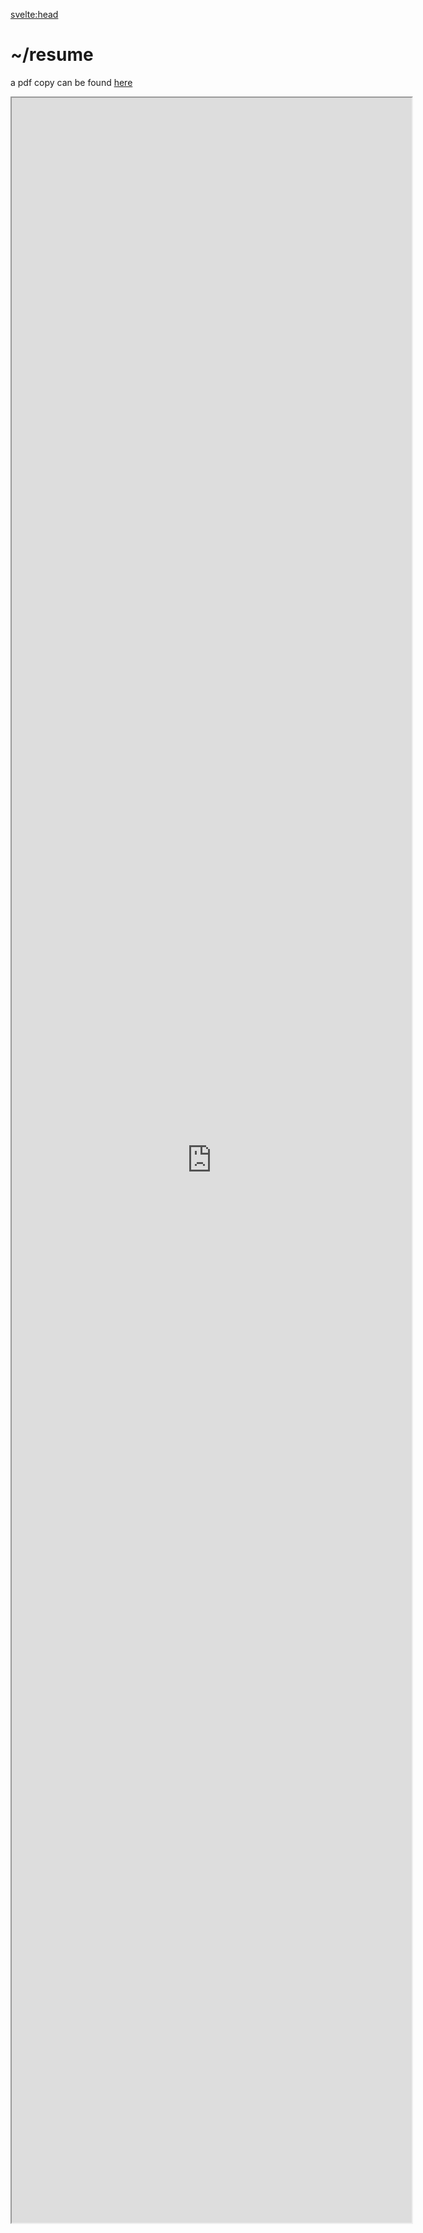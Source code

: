 <svelte:head>

<title>Resume</title>
<meta property="og:title" content="Resume">
</svelte:head>

<style>
    .resume-frame{
    width:70vw;
    max-width:640px;
    height:85vh;
    }

</style>

# ~/resume

a pdf copy can be found [here](https://drive.google.com/file/d/1_49twSV-VX1vtrGLvJO3hdM0f8Yb-2M2/view?usp=sharing)

<iframe src="https://drive.google.com/file/d/1_49twSV-VX1vtrGLvJO3hdM0f8Yb-2M2/preview" class="resume-frame" allow="autoplay"></iframe>
